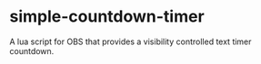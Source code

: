 # simple-countdown-timer
A lua script for OBS that provides a visibility controlled text timer countdown.
